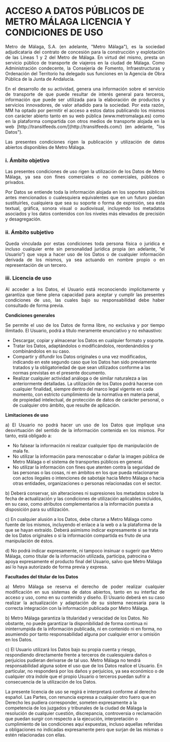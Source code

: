 # ACCESO A DATOS PÚBLICOS DE METRO MÁLAGA LICENCIA Y CONDICIONES DE USO

<p align="justify">
Metro de Málaga, S.A. (en adelante, "Metro Málaga"), es la sociedad adjudicataria del contrato de concesión para la construcción y explotación de las Líneas 1 y 2 del Metro de Málaga. En virtud del mismo, presta un servicio público de transporte de viajeros en la ciudad de Málaga. Como Administración condecente, la Consejería de Fomento, Infraestructuras y Ordenación del Territorio ha delegado sus funciones en la Agencia de Obra Pública de la Junta de Andalucía.
</p>

<p align="justify">
En el desarrollo de su actividad, genera una información sobre el servicio de transporte de  que puede resultar de interés general para terceros, información que puede ser utilizada para la elaboración de productos y servicios innovadores, de valor añadido para la sociedad. Por esta razón, MM ha optado por permitir el acceso a estos datos publicando los mismos con carácter abierto tanto en su web pública (www.metromalaga.es) como en la plataforma compartida con otros medios de transporte  alojada en la web [http://transitfeeds.com/](http://transitfeeds.com/) (en adelante, "los Datos").
</p>

<p align="justify">
Las presentes condiciones rigen la publicación y utilización de datos abiertos disponibles de Metro Málaga.
</p>

### i. Ámbito objetivo

<p align="justify">
Las presentes condiciones de uso rigen la utilización de los Datos de Metro Málaga, ya sea con fines comerciales o no comerciales, públicos o privados.
</p>

<p align="justify">
Por Datos se entiende toda la información alojada en los soportes públicos antes mencionados o cualesquiera equivalentes que en un futuro puedan sustituirles, cualquiera que sea su soporte o forma de expresión, sea esta textual, gráfica, sonora visual o audiovisual, incluyendo los metadatos asociados y los datos contenidos con los niveles más elevados de precisión y desagregación.
</p>

### ii. Ámbito subjetivo

<p align="justify">
Queda vinculada por estas condiciones toda persona física o jurídica e incluso cualquier ente sin personalidad jurídica propia (en adelante, “el Usuario”) que vaya a hacer uso de los Datos o de cualquier información derivada de los mismos, ya sea actuando en nombre propio o en representación de un tercero.
</p>

### iii. Licencia de uso

<p align="justify">
Al acceder a los Datos, el Usuario está reconociendo implícitamente y garantiza que tiene plena capacidad para aceptar y cumplir las presentes condiciones de uso, las cuales bajo su responsabilidad debe haber consultado de forma previa.
</p>

**Condiciones generales**

<p align="justify">
Se permite el uso de los Datos de forma libre, no exclusiva y por tiempo ilimitado. El Usuario, podrá a título meramente enunciativo y no exhaustivo:

 - Descargar, copiar y almacenar los Datos en cualquier formato y soporte. 
 - Tratar los Datos, adaptándolos o modificándolos, reordenándolos y combinándolos en su caso.
 - Compartir y difundir los Datos originales o una vez modificados, indicando en este segundo caso que los Datos han sido previamente tratados y la obligatoriedad de que sean utilizados conforme a las normas previstas en el presente documento.
 - Realizar cualquier actividad análoga o de similar naturaleza a las anteriormente detalladas. La utilización de los Datos podrá hacerse con cualquier finalidad, siempre dentro del marco legal vigente en cada momento, con estricto cumplimiento de la normativa en materia penal,  de propiedad intelectual, de protección de datos de carácter personal, o de cualquier otro ámbito, que resulte de aplicación.

</p>

**Limitaciones de uso**

<p align="justify">
a) El Usuario no podrá hacer un uso de los Datos que implique una desvirtuación del sentido de la información contenida en los mismos. Por tanto, está obligado a:

 - No falsear la información ni realizar cualquier tipo de manipulación de mala fe.
 - No utilizar la información para menoscabar o dañar la imagen pública de Metro Málaga o el sistema de transportes públicos en general.
 - No utilizar la información con fines que atenten contra la seguridad de las personas o las cosas, ni en ámbitos en los que pueda relacionarse con actos ilegales o intenciones de sabotaje hacia Metro Málaga o hacia otras entidades, organizaciones o personas relacionadas con el sector.

b) Deberá conservar, sin alteraciones ni supresiones los metadatos sobre la fecha de actualización y las condiciones de utilización aplicables incluidos, en su caso, como atributos complementarios a la información puesta a disposición para su utilización.

c) En cualquier alusión a los Datos, debe citarse a Metro Málaga como fuente de los mismos, incluyendo el enlace a la web o a la plataforma de la que se hayan extraído. Deberá asimismo indicar expresamente si se trata de los Datos originales o si la información compartida es fruto de una manipulación de éstos. 

d) No podrá indicar expresamente, ni tampoco insinuar o sugerir que Metro Málaga, como titular de la información utilizada, participa, patrocina o apoya expresamente el producto final del Usuario, salvo que Metro Málaga así lo haya autorizado de forma previa y expresa.
</p>

**Facultades del titular de los Datos**

<p align="justify">
a) Metro Málaga se reserva el derecho de poder realizar cualquier modificación en sus sistemas de datos abiertos, tanto en su interfaz de acceso y uso, como en su contenido y diseño. El Usuario deberá en su caso realizar la actualización y adaptación de su sistema necesaria para la correcta integración con la información publicada por Metro Málaga.

b) Metro Málaga garantiza la titularidad y veracidad de los Datos. No obstante, no puede garantizar la disponibilidad de forma continua ni ininterrumpida de la información publicada, ni en contenido ni en forma, no asumiendo por tanto responsabilidad alguna por cualquier error u omisión en los Datos.

c) El Usuario utilizará los Datos bajo su propia cuenta y riesgo, respondiendo directamente frente a terceros de cualesquiera daños o perjuicios pudieran derivarse de tal uso. Metro Málaga no tendrá responsabilidad alguna sobre el uso que de los Datos realice el Usuario. En particular, no responderá por los daños y perjuicios, ya sea económico o de cualquier otra índole que el propio Usuario o terceros puedan sufrir a consecuencia de la utilización de los Datos.

La presente licencia de uso se regirá e interpretará conforme al derecho español. Las Partes, con renuncia expresa a cualquier otro fuero que en Derecho les pudiera corresponder, someten expresamente a la competencia de los juzgados y tribunales de la ciudad de Málaga la resolución de cualquier cuestión, discrepancia, controversia o reclamación que puedan surgir con respecto a la ejecución, interpretación o cumplimiento de las condiciones aquí expuestas, incluso aquellas referidas a obligaciones no indicadas expresamente pero que surjan de las mismas o estén relacionadas con ellas.
</p>